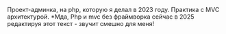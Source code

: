 Проект-админка, на php, которую я делал в 2023 году.
Практика с MVC архитектурой. 
*Мда, Php и mvc без фраймворка сейчас в 2025 редактируя этот текст - звучит смешно для меня!
